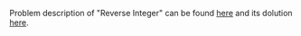 Problem description of "Reverse Integer" can be found [here](https://leetcode.com/problems/reverse-integer/) and its dolution [here](https://github.com/aurimas13/LeetCode-HR-MAANG/blob/main/LeetCode/Python%20Solutions/Reverse%20Integer/reverse.py).